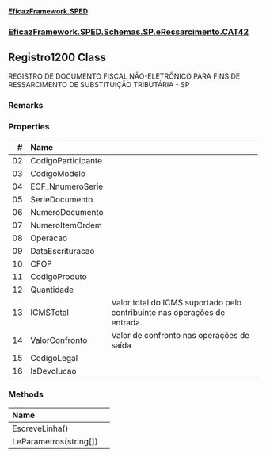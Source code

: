 #### [EficazFramework.SPED](EficazFrameworkSPED.md 'EficazFramework SPED')
### [EficazFramework.SPED.Schemas.SP.eRessarcimento.CAT42](EficazFramework.SPED.Schemas.SP.eRessarcimento.CAT42.md 'EficazFramework.SPED.Schemas.SP.eRessarcimento.CAT42')

## Registro1200 Class

REGISTRO DE DOCUMENTO FISCAL NÃO-ELETRÔNICO PARA FINS DE RESSARCIMENTO DE SUBSTITUIÇÂO TRIBUTÁRIA - SP

### Remarks
### Properties

| # | Name | |
| ---: | :--- | :--- |
| 02 | CodigoParticipante |  |
| 03 | CodigoModelo |  |
| 04 | ECF_NnumeroSerie |  |
| 05 | SerieDocumento |  |
| 06 | NumeroDocumento |  |
| 07 | NumeroItemOrdem |  |
| 08 | Operacao |  |
| 09 | DataEscrituracao |  |
| 10 | CFOP |  |
| 11 | CodigoProduto |  |
| 12 | Quantidade |  |
| 13 | ICMSTotal | Valor total do ICMS suportado pelo contribuinte nas operações de entrada. |
| 14 | ValorConfronto | Valor de confronto nas operações de saída |
| 15 | CodigoLegal |  |
| 16 | IsDevolucao |  |
### Methods

| Name | |
| :--- | :--- |
| EscreveLinha() |  |
| LeParametros(string[]) |  |
